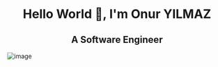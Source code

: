 <h1 align="center">Hello World 👋, I'm Onur YILMAZ</h1>
<h2 align="center">A Software Engineer</h3>




![image](https://user-images.githubusercontent.com/56062641/204887132-67c4afff-3d52-4011-a025-acde8a1faf9f.png)<h2 align="center">
